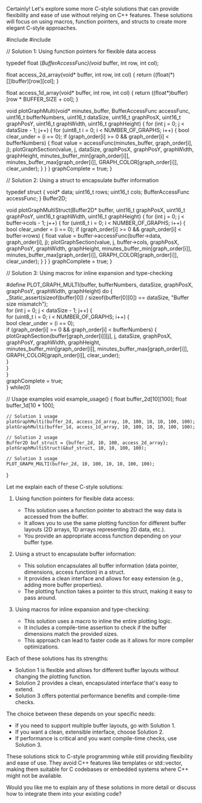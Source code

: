  Certainly! Let's explore some more C-style solutions that can provide flexibility and ease of use without relying on C++ features. These solutions will focus on using macros, function pointers, and structs to create more elegant C-style approaches.



<antArtifact identifier="c-style-plot-graph-multi" type="application/vnd.ant.code" language="c" title="C-style plotGraphMulti solutions">
#include <stdint.h>
#include <stdbool.h>

// Solution 1: Using function pointers for flexible data access

typedef float (*BufferAccessFunc)(void* buffer, int row, int col);

float access_2d_array(void* buffer, int row, int col) {
    return ((float(*)[])buffer)[row][col];
}

float access_1d_array(void* buffer, int row, int col) {
    return ((float*)buffer)[row * BUFFER_SIZE + col];
}

void plotGraphMulti(void* minutes_buffer, BufferAccessFunc accessFunc, 
                    uint16_t bufferNumbers, uint16_t dataSize,
                    uint16_t graphPosX, uint16_t graphPosY,
                    uint16_t graphWidth, uint16_t graphHeight) {
    for (int j = 0; j < dataSize - 1; j++) {
        for (uint8_t i = 0; i < NUMBER_OF_GRAPHS; i++) {
            bool clear_under = (i == 0);
            if (graph_order[i] >= 0 && graph_order[i] < bufferNumbers) {
                float value = accessFunc(minutes_buffer, graph_order[i], j);
                plotGraphSection(value, j, dataSize, graphPosX, graphPosY, graphWidth, graphHeight,
                    minutes_buffer_min[graph_order[i]], minutes_buffer_max[graph_order[i]],
                    GRAPH_COLOR[graph_order[i]], clear_under);
            }
        }
    }
    graphComplete = true;
}

// Solution 2: Using a struct to encapsulate buffer information

typedef struct {
    void* data;
    uint16_t rows;
    uint16_t cols;
    BufferAccessFunc accessFunc;
} Buffer2D;

void plotGraphMultiStruct(Buffer2D* buffer,
                          uint16_t graphPosX, uint16_t graphPosY,
                          uint16_t graphWidth, uint16_t graphHeight) {
    for (int j = 0; j < buffer->cols - 1; j++) {
        for (uint8_t i = 0; i < NUMBER_OF_GRAPHS; i++) {
            bool clear_under = (i == 0);
            if (graph_order[i] >= 0 && graph_order[i] < buffer->rows) {
                float value = buffer->accessFunc(buffer->data, graph_order[i], j);
                plotGraphSection(value, j, buffer->cols, graphPosX, graphPosY, graphWidth, graphHeight,
                    minutes_buffer_min[graph_order[i]], minutes_buffer_max[graph_order[i]],
                    GRAPH_COLOR[graph_order[i]], clear_under);
            }
        }
    }
    graphComplete = true;
}

// Solution 3: Using macros for inline expansion and type-checking

#define PLOT_GRAPH_MULTI(buffer, bufferNumbers, dataSize, graphPosX, graphPosY, graphWidth, graphHeight) do { \
    _Static_assert(sizeof(buffer[0]) / sizeof(buffer[0][0]) == dataSize, "Buffer size mismatch"); \
    for (int j = 0; j < dataSize - 1; j++) { \
        for (uint8_t i = 0; i < NUMBER_OF_GRAPHS; i++) { \
            bool clear_under = (i == 0); \
            if (graph_order[i] >= 0 && graph_order[i] < bufferNumbers) { \
                plotGraphSection(buffer[graph_order[i]][j], j, dataSize, graphPosX, graphPosY, graphWidth, graphHeight, \
                    minutes_buffer_min[graph_order[i]], minutes_buffer_max[graph_order[i]], \
                    GRAPH_COLOR[graph_order[i]], clear_under); \
            } \
        } \
    } \
    graphComplete = true; \
} while(0)

// Usage examples
void example_usage() {
    float buffer_2d[10][100];
    float buffer_1d[10 * 100];

    // Solution 1 usage
    plotGraphMulti(buffer_2d, access_2d_array, 10, 100, 10, 10, 100, 100);
    plotGraphMulti(buffer_1d, access_1d_array, 10, 100, 10, 10, 100, 100);

    // Solution 2 usage
    Buffer2D buf_struct = {buffer_2d, 10, 100, access_2d_array};
    plotGraphMultiStruct(&buf_struct, 10, 10, 100, 100);

    // Solution 3 usage
    PLOT_GRAPH_MULTI(buffer_2d, 10, 100, 10, 10, 100, 100);
}
</antArtifact>

Let me explain each of these C-style solutions:

1. Using function pointers for flexible data access:
   - This solution uses a function pointer to abstract the way data is accessed from the buffer.
   - It allows you to use the same plotting function for different buffer layouts (2D arrays, 1D arrays representing 2D data, etc.).
   - You provide an appropriate access function depending on your buffer type.

2. Using a struct to encapsulate buffer information:
   - This solution encapsulates all buffer information (data pointer, dimensions, access function) in a struct.
   - It provides a clean interface and allows for easy extension (e.g., adding more buffer properties).
   - The plotting function takes a pointer to this struct, making it easy to pass around.

3. Using macros for inline expansion and type-checking:
   - This solution uses a macro to inline the entire plotting logic.
   - It includes a compile-time assertion to check if the buffer dimensions match the provided sizes.
   - This approach can lead to faster code as it allows for more compiler optimizations.

Each of these solutions has its strengths:
- Solution 1 is flexible and allows for different buffer layouts without changing the plotting function.
- Solution 2 provides a clean, encapsulated interface that's easy to extend.
- Solution 3 offers potential performance benefits and compile-time checks.

The choice between these depends on your specific needs:
- If you need to support multiple buffer layouts, go with Solution 1.
- If you want a clean, extensible interface, choose Solution 2.
- If performance is critical and you want compile-time checks, use Solution 3.

These solutions stick to C-style programming while still providing flexibility and ease of use. They avoid C++ features like templates or std::vector, making them suitable for C codebases or embedded systems where C++ might not be available.

Would you like me to explain any of these solutions in more detail or discuss how to integrate them into your existing code?
